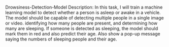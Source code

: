 Drowsiness-Detection-Model
Description: In this task, I will train a machine learning model to detect whether a person is asleep or awake in a vehicle. 
The model should be capable of detecting multiple people in a single image or video.
identifying how many people are present, and determining how many are sleeping. 
If someone is detected as sleeping, the model should mark them in red and also predict their age. 
Also show a pop-up message saying the numbers of sleeping people and their age. 
 
